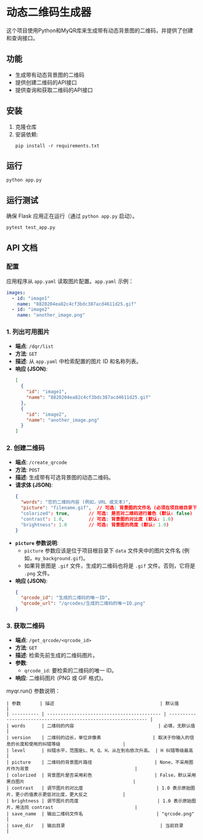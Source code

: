 # 动态二维码生成器

这个项目使用Python和MyQR库来生成带有动态背景图的二维码，并提供了创建和查询接口。

## 功能

- 生成带有动态背景图的二维码
- 提供创建二维码的API接口
- 提供查询和获取二维码的API接口

## 安装

1. 克隆仓库
2. 安装依赖:
   ```
   pip install -r requirements.txt
   ```

## 运行

```
python app.py
```

## 运行测试

确保 Flask 应用正在运行（通过 `python app.py` 启动）。

```bash
pytest test_app.py
```

## API 文档

### 配置

应用程序从 `app.yaml` 读取图片配置。`app.yaml` 示例：

```yaml
images:
  - id: "image1"
    name: "8820204ea82c4cf3bdc387acd4611d25.gif"
  - id: "image2"
    name: "another_image.png"
```

### 1. 列出可用图片

- **端点**: `/dqr/list`
- **方法**: `GET`
- **描述**: 从 `app.yaml` 中检索配置的图片 ID 和名称列表。
- **响应 (JSON)**:
  ```json
  [
    {
      "id": "image1",
      "name": "8820204ea82c4cf3bdc387acd4611d25.gif"
    },
    {
      "id": "image2",
      "name": "another_image.png"
    }
  ]
  ```

### 2. 创建二维码

- **端点**: `/create_qrcode`
- **方法**: `POST`
- **描述**: 生成带有可选背景图的动态二维码。
- **请求体 (JSON)**:
  ```json
  {
    "words": "您的二维码内容 (例如，URL 或文本)",
    "picture": "filename.gif",  // 可选: 背景图的文件名 (必须在项目根目录下的 'data' 文件夹中)
    "colorized": true,       // 可选: 是否对二维码进行着色 (默认: false)
    "contrast": 1.0,         // 可选: 背景图的对比度 (默认: 1.0)
    "brightness": 1.0        // 可选: 背景图的亮度 (默认: 1.0)
  }
  ```
- **`picture` 参数说明**:
  - `picture` 参数应该是位于项目根目录下 `data` 文件夹中的图片文件名 (例如，`my_background.gif`)。
  - 如果背景图是 `.gif` 文件，生成的二维码也将是 `.gif` 文件。否则，它将是 `.png` 文件。
- **响应 (JSON)**:
  ```json
  {
    "qrcode_id": "生成的二维码的唯一ID",
    "qrcode_url": "/qrcodes/生成的二维码的唯一ID.png"
  }
  ```

### 3. 获取二维码

- **端点**: `/get_qrcode/<qrcode_id>`
- **方法**: `GET`
- **描述**: 检索先前生成的二维码图片。
- **参数**:
  - `qrcode_id`: 要检索的二维码的唯一 ID。
- **响应**: 二维码图片 (PNG 或 GIF 格式)。

myqr.run() 参数说明：
```
| 参数       | 描述                                       | 默认值                                                         |
| ---------- | ------------------------------------------ | -------------------------------------------------------------- |
| words      | 二维码的内容                               | 必填，无默认值                                                 |
| version    | 二维码的边长，单位非像素                   | 取决于你输入的信息的长度和使用的纠错等级                       |
| level      | 纠错水平，范围是L、M、Q、H，从左到右依次升高。 | H 纠错等级最高                                                 |
| picture    | 二维码的背景图片路径                       | None，不采用图片作为背景                                       |
| colorized  | 背景图片是否采用彩色                       | False，默认采用黑白图片                                        |
| contrast   | 调节图片的对比度                           | 1.0 表示原始图片，更小的值表示更低对比度，更大反之             |
| brightness | 调节图片的亮度                             | 1.0 表示原始图片，用法同 contrast                              |
| save_name  | 输出二维码文件名                           | "qrcode.png"                                                   |
| save_dir   | 输出目录                                   | 当前目录                                                       |
```